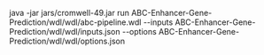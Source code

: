 java -jar jars/cromwell-49.jar run ABC-Enhancer-Gene-Prediction/wdl/wdl/abc-pipeline.wdl --inputs ABC-Enhancer-Gene-Prediction/wdl/wdl/inputs.json --options ABC-Enhancer-Gene-Prediction/wdl/wdl/options.json
